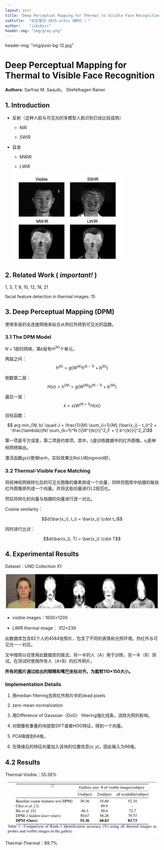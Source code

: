 ```yaml
---
layout: post
title: "Deep Perceptual Mapping for Thermal to Visible Face Recognition"
subtitle:  "论文笔记-2015-arXiv（BMVC ）"
author:    "icbcbicc"
header-img: "img/gray.png"
---
```

header-img: "img/post-bg-12.jpg"

# Deep Perceptual Mapping for Thermal to Visible Face Recognition

**Authors**: Sarfraz M. Saquib， Stiefelhagen Rainer

## 1. Introduction

- 反射（这种人脸与可见光的多模型人脸识别已经比较成熟）

  - NIR

  - SWIR

- 自发

  - MWIR

  - LWIR

  ![IR](/img/53.jpg)

## 2. Related Work ( *important!* )

1, 3, 7, 8, 10, 12, 18, 21

facial feature detection in thermal images: 15

## 3. Deep Perceptual Mapping (DPM)

使用多层的全连接网络来拟合从热红外转到可见光的函数。

### 3.1 The DPM Model

$N+1$层的网络，第$k$层有$m^{(k)}$个单元。

两层之间：
$$h^{(k)} = g(W^{(k)} h^{(k−1)} + b^{(k)} )$$

倒数第二层：
$$H(x)=h^{(N)} =g(W^{(N)} h^{(N−1)} + b^{(N)} )$$

最后一层：
$$\bar{x} =s(W^{(N+1)} H(x))$$

目标函数：

$$ arg min_{W, b} \quad J = \frac{1}{M} \sum_{i=1}{M} (\bar{x_i} - t_i)^2 + \frac{\lambda}{N} \sum_{k=1}^N (\|W^{(k)}\|^2_F + \| b^{(k)}\|^2_2)$$

第一项是平方误差，第二项是约束项。其中，$t_i$是训练数据中的红外图像。$x_i$是神经网络输出。

激活函数$g(x)$使用tanh，实际效果比ReLU和sigmoid好。

### 3.2 Thermal-Visible Face Matching

将经神经网络转化后的可见光图像的像素排成一个向量，同样将图库中拍摄的每张红外图像排列成一个向量。并将这些向量进行$L2$规范化。

然后将转化的向量与拍摄的向量进行逐一对比。

Cosine similarity：

$$d(\bar{x_i}, t_i) = \bar{x_i} \cdot t_i$$

同时进行比对：

$$d(\bar{x_i}, T) = \bar{x_i} \cdot T$$

## 4. Experimental Results

Dataset：UND Collection X1

![dataset](/img/51.jpg)

- visible images：1600×1200

- LWIR thermal image： 312×239

此数据库包含82个人的4584张照片，包含了不同的表情和光照环境。热红外与可见光一一对应。

  文中按照以往使用此数据库的做法，将一半的人（A）用于训练，另一半（B）测试。在测试时使用所有人（A+B）的红外照片。

  **所有的图片通过给出的眼睛和嘴巴坐标对齐。为裁剪110×150大小。**

### Implementation Details

1. 用median filtering去除红外照片中的dead pixels

2. zero-mean normalization

3. 用Difference of Gaussian（DoG） filtering强化线条，消除光照的影响。

4. 对图像有重叠的块提取SIFT或者HOG特征，得到一个向量。

5. PCA降维到64维。

6. 在降维后的特征向量加入该块的位置信息$(x, y)$。因此输入为66维。

## 4.2 Results

Thermal-Visible：55.36%

![result1](/img/52.jpg)

Thermal-Thermal：89.7%
